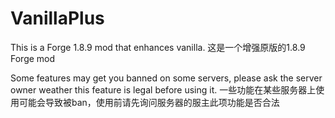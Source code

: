# VanillaPlus
This is a Forge 1.8.9 mod that enhances vanilla. 
这是一个增强原版的1.8.9 Forge mod

Some features may get you banned on some servers, please ask the server owner weather this feature is legal before using it.
一些功能在某些服务器上使用可能会导致被ban，使用前请先询问服务器的服主此项功能是否合法

